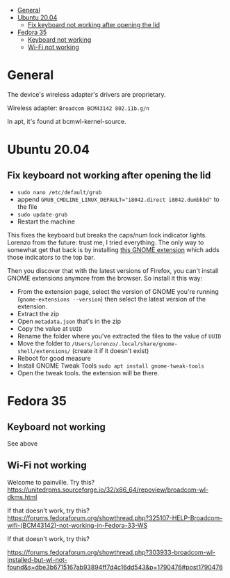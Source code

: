 - [General](#general)
- [Ubuntu 20.04](#ubuntu-2004)
  - [Fix keyboard not working after opening the lid](#fix-keyboard-not-working-after-opening-the-lid)
- [Fedora 35](#fedora-35)
  - [Keyboard not working](#keyboard-not-working)
  - [Wi-Fi not working](#wi-fi-not-working)

# General
The device's wireless adapter's drivers are proprietary.

Wireless adapter: ```Broadcom BCM43142 802.11b.g/n```

In apt, it's found at bcmwl-kernel-source.

# Ubuntu 20.04
## Fix keyboard not working after opening the lid
- ```sudo nano /etc/default/grub```
- append ```GRUB_CMDLINE_LINUX_DEFAULT="i8042.direct i8042.dumbkbd"``` to the file
- ```sudo update-grub```
- Restart the machine

This fixes the keyboard but breaks the caps/num lock indicator lights. Lorenzo from the future: trust me, I tried everything. The only way to somewhat get that back is by installing [this GNOME extension](https://extensions.gnome.org/extension/36/lock-keys/) which adds those indicators to the top bar.

Then you discover that with the latest versions of Firefox, you can't install GNOME extensions anymore from the browser. So install it this way:

- From the extension page, select the version of GNOME you're running (```gnome-extensions --version```) then select the latest version of the extension.
- Extract the zip
- Open ```metadata.json``` that's in the zip
- Copy the value at ```UUID```
- Rename the folder where you've extracted the files to the value of ```UUID```
- Move the folder to ```/Users/lorenzo/.local/share/gnome-shell/extensions/``` (create it if it doesn't exist)
- Reboot for good measure
- Install GNOME Tweak Tools ```sudo apt install gnome-tweak-tools```
- Open the tweak tools. the extension will be there.

# Fedora 35
## Keyboard not working
See above

## Wi-Fi not working
Welcome to painville.
Try this?
https://unitedrpms.sourceforge.io/32/x86_64/repoview/broadcom-wl-dkms.html

If that doesn't work, try this?
https://forums.fedoraforum.org/showthread.php?325107-HELP-Broadcom-wifi-(BCM43142)-not-working-in-Fedora-33-WS

If that doesn't work, try this?

https://forums.fedoraforum.org/showthread.php?303933-broadcom-wl-installed-but-wl-not-found&s=dbe3b6715167ab93894ff7d4c16dd543&p=1790476#post1790476


